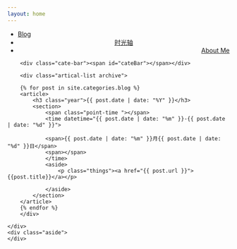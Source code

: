 ```yaml
---
layout: home
---
```


<div class="index-content timeAxis">
    <div class="section">
        <ul class="artical-cate">
            <li><a href="/"><span>Blog</span></a></li>
            <li class="on" style="text-align:center"><a href="/timeAxis"><span>时光轴</span></a></li>
            <li style="text-align:right"><a href="/aboutMe"><span>About Me</span></a></li>
        </ul>

        <div class="cate-bar"><span id="cateBar"></span></div>

        <div class="artical-list archive">
		
        {% for post in site.categories.blog %}
		<article>
			<h3 class="year">{{ post.date | date: "%Y" }}</h3>
			<section>
				<span class="point-time "></span>
				<time datetime="{{ post.date | date: "%m" }}-{{ post.date | date: "%d" }}">

				<span>{{ post.date | date: "%m" }}月{{ post.date | date: "%d" }}日</span>
				<span></span>
				</time>
				<aside>
					<p class="things"><a href="{{ post.url }}">{{post.title}}</a></p>

				</aside>
			</section>
		</article>
        {% endfor %}
		</div>
		
    </div>
    <div class="aside">
    </div>
</div>
